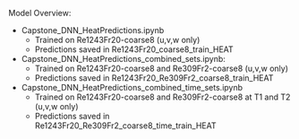 Model Overview:

- Capstone_DNN_HeatPredictions.ipynb
	- Trained on Re1243Fr20-coarse8 (u,v,w only)
	- Predictions saved in Re1243Fr20_coarse8_train_HEAT
- Capstone_DNN_HeatPredictions_combined_sets.ipynb: 
	- Trained on Re1243Fr20-coarse8 and Re309Fr2-coarse8 (u,v,w only)
	- Predictions saved in Re1243Fr20_Re309Fr2_coarse8_train_HEAT
- Capstone_DNN_HeatPredictions_combined_time_sets.ipynb
	- Trained on Re1243Fr20-coarse8 and Re309Fr2-coarse8 at T1 and T2 (u,v,w only)
	- Predictions saved in Re1243Fr20_Re309Fr2_coarse8_time_train_HEAT